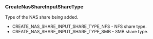 ### CreateNasShareInputShareType
Type of the NAS share being added.

- CREATE_NAS_SHARE_INPUT_SHARE_TYPE_NFS - NFS share type.
- CREATE_NAS_SHARE_INPUT_SHARE_TYPE_SMB - SMB share type.

